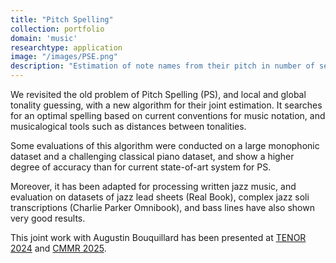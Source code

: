 ```yaml
---
title: "Pitch Spelling"
collection: portfolio
domain: 'music'
researchtype: application
image: "/images/PSE.png"
description: "Estimation of note names from their pitch in number of semitones."
---
```


We revisited the old problem of Pitch Spelling (PS), and local and global tonality guessing, with a new algorithm for their joint estimation. It searches for an optimal spelling based on current conventions for music notation, and musicalogical tools such as distances between tonalities. 

Some evaluations of this algorithm were conducted on a large monophonic dataset and a challenging classical piano dataset, and show a higher degree of accuracy than for current state-of-art system for PS. 

Moreover, it has been adapted for processing written jazz music, and evaluation on datasets of jazz lead sheets (Real Book), complex jazz soli transcriptions (Charlie Parker Omnibook), and bass lines have also shown very good results.

This joint work with Augustin Bouquillard has been presented at [TENOR 2024](publication/2024-04-01-Engraving-Oriented-Joint-Estimation-of-Pitch-Spelling-and-Local-and-Global-Keys) and [CMMR 2025](https://florent-jacquemard.github.io/publication/2025-11-03-Pitch-Spelling-Jazz-Lead-Sheets-and-Solo-Transcriptions).


